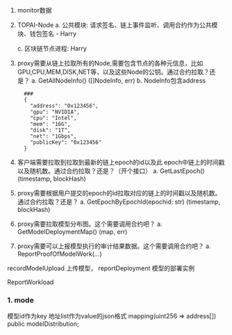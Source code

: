 1. monitor数据

2. TOPAI-Node
    a. 公共模块: 请求签名、链上事件监听、调用合约作为公共模块、钱包签名 - Harry

    c. 区块链节点进程: Harry

1. proxy需要从链上拉取所有的Node,需要包含节点的各种元信息，比如GPU,CPU,MEM,DISK,NET等，以及这些Node的公钥。通过合约拉取？还是？
    a. GetAllNodeInfo() ([]NodeInfo, err)
    b. NodeInfo包含address

    ```shell
      ###
      {
        "address": "0x123456",
        "gpu": "NVIDIA",
        "cpu": "Intel",
        "mem": "16G",
        "disk": "1T",
        "net": "1Gbps",
        "publicKey": "0x123456"
      }
    ```
2. 客户端需要拉取到拉取到最新的链上epoch的id以及此 epoch中链上的时间戳以及随机数。通过合约拉取？还是？（开个接口）
    a. GetLastEpoch() (timestamp, blockHash)
3. proxy需要根据用户提交的epoch的id拉取对应的链上的时间戳以及随机数。通过合约拉取？还是？
    a. GetEpochByEpochId(epochid: str) (timestamp, blockHash)
4. proxy需要拉取模型分布图。这个需要调用合约吧？
    a. GetModelDeploymentMap() (map, err)
5. proxy需要可以上报模型执行的审计结果数据。这个需要调用合约吧？
    a. ReportProofOfModelWork(...)



recordModelUpload 上传模型， reportDeployment 模型的部署实例

ReportWorkload


### 1. mode
模型id作为key 地址list作为value的json格式
 mapping(uint256 => address[]) public modelDistribution;
